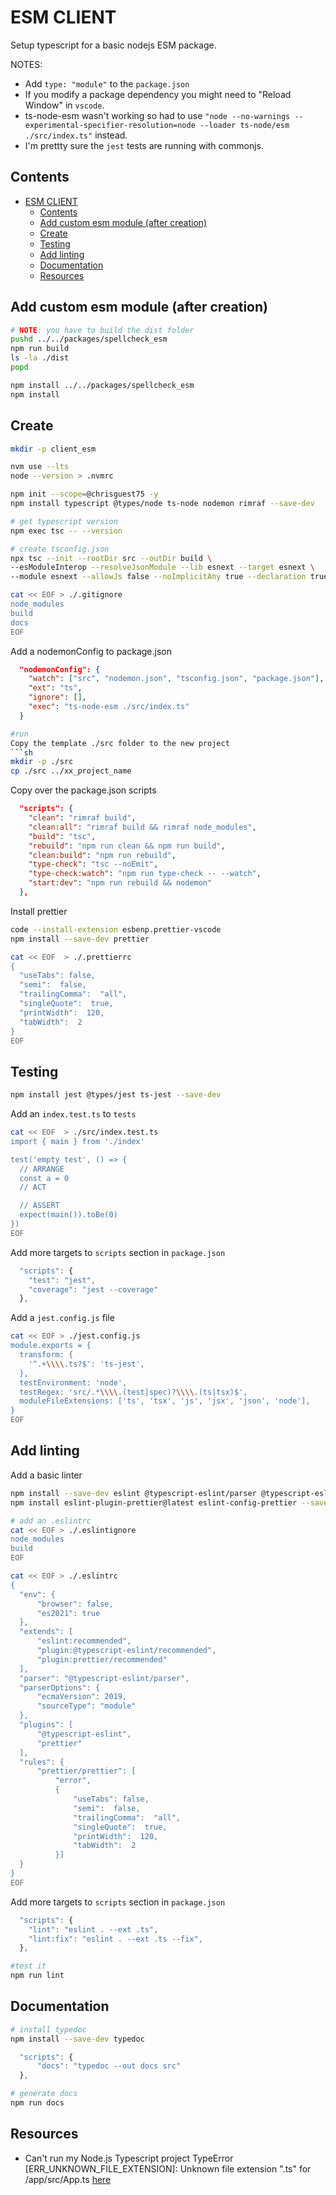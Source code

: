 # ESM CLIENT

Setup typescript for a basic nodejs ESM package.  

NOTES:

* Add `type: "module"` to the `package.json`
* If you modify a package dependency you might need to "Reload Window" in `vscode`.  
* ts-node-esm wasn't working so had to use `"node --no-warnings --experimental-specifier-resolution=node --loader ts-node/esm ./src/index.ts"` instead.  
* I'm prettty sure the `jest` tests are running with commonjs.  

## Contents

- [ESM CLIENT](#esm-client)
  - [Contents](#contents)
  - [Add custom esm module (after creation)](#add-custom-esm-module-after-creation)
  - [Create](#create)
  - [Testing](#testing)
  - [Add linting](#add-linting)
  - [Documentation](#documentation)
  - [Resources](#resources)

## Add custom esm module (after creation)

```sh
# NOTE: you have to build the dist folder
pushd ../../packages/spellcheck_esm
npm run build
ls -la ./dist
popd

npm install ../../packages/spellcheck_esm
npm install
```

## Create

```sh
mkdir -p client_esm

nvm use --lts
node --version > .nvmrc

npm init --scope=@chrisguest75 -y
npm install typescript @types/node ts-node nodemon rimraf --save-dev  

# get typescript version
npm exec tsc -- --version 

# create tsconfig.json
npx tsc --init --rootDir src --outDir build \
--esModuleInterop --resolveJsonModule --lib esnext --target esnext \
--module esnext --allowJs false --noImplicitAny true --declaration true --declarationMap true --sourceMap true

cat << EOF > ./.gitignore
node_modules
build
docs
EOF
```

Add a nodemonConfig to package.json  

```json
  "nodemonConfig": {
    "watch": ["src", "nodemon.json", "tsconfig.json", "package.json"],
    "ext": "ts",
    "ignore": [],
    "exec": "ts-node-esm ./src/index.ts"
  }
```

```sh
#run
Copy the template ./src folder to the new project
```sh
mkdir -p ./src
cp ./src ../xx_project_name
```

Copy over the package.json scripts  

```json
  "scripts": {
    "clean": "rimraf build",
    "clean:all": "rimraf build && rimraf node_modules",
    "build": "tsc",
    "rebuild": "npm run clean && npm run build",
    "clean:build": "npm run rebuild",
    "type-check": "tsc --noEmit",
    "type-check:watch": "npm run type-check -- --watch",
    "start:dev": "npm run rebuild && nodemon"
  },
```

Install prettier

```sh
code --install-extension esbenp.prettier-vscode
npm install --save-dev prettier 

cat << EOF  > ./.prettierrc
{
  "useTabs": false,
  "semi":  false,
  "trailingComma":  "all",
  "singleQuote":  true,
  "printWidth":  120,
  "tabWidth":  2
}
EOF
```

## Testing

```sh
npm install jest @types/jest ts-jest --save-dev  
```

Add an `index.test.ts` to `tests`

```bash
cat << EOF  > ./src/index.test.ts
import { main } from './index'

test('empty test', () => {
  // ARRANGE
  const a = 0
  // ACT

  // ASSERT
  expect(main()).toBe(0)
})
EOF
```

Add more targets to `scripts` section in `package.json`

```js
  "scripts": {
    "test": "jest",
    "coverage": "jest --coverage"
  },
```

Add a `jest.config.js` file

```sh
cat << EOF > ./jest.config.js
module.exports = {
  transform: {
    '^.+\\\\.ts?$': 'ts-jest',
  },
  testEnvironment: 'node',
  testRegex: 'src/.*\\\\.(test|spec)?\\\\.(ts|tsx)$',
  moduleFileExtensions: ['ts', 'tsx', 'js', 'jsx', 'json', 'node'],
}
EOF
```

## Add linting

Add a basic linter

```sh
npm install --save-dev eslint @typescript-eslint/parser @typescript-eslint/eslint-plugin
npm install eslint-plugin-prettier@latest eslint-config-prettier --save-dev 

# add an .eslintrc
cat << EOF > ./.eslintignore
node_modules
build
EOF

cat << EOF > ./.eslintrc
{
  "env": {
      "browser": false,
      "es2021": true
  },
  "extends": [
      "eslint:recommended",
      "plugin:@typescript-eslint/recommended",
      "plugin:prettier/recommended"
  ],
  "parser": "@typescript-eslint/parser",
  "parserOptions": {
      "ecmaVersion": 2019,
      "sourceType": "module"
  },
  "plugins": [
      "@typescript-eslint", 
      "prettier"
  ],
  "rules": {
      "prettier/prettier": [
          "error",
          {
              "useTabs": false,
              "semi":  false,
              "trailingComma":  "all",
              "singleQuote":  true,
              "printWidth":  120,
              "tabWidth":  2
          }]
  }
}
EOF
```

Add more targets to `scripts` section in `package.json`

```js
  "scripts": {
    "lint": "eslint . --ext .ts",
    "lint:fix": "eslint . --ext .ts --fix",
  },
```

```sh
#test it
npm run lint
```

## Documentation

```sh
# install typedoc
npm install --save-dev typedoc  
```

```js
  "scripts": {
      "docs": "typedoc --out docs src"
  },
```

```sh
# generate docs
npm run docs   
```

## Resources

* Can't run my Node.js Typescript project TypeError [ERR_UNKNOWN_FILE_EXTENSION]: Unknown file extension ".ts" for /app/src/App.ts [here](https://stackoverflow.com/questions/62096269/cant-run-my-node-js-typescript-project-typeerror-err-unknown-file-extension)  
